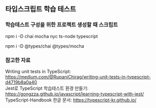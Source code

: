 ## 타입스크립트 학습 테스트

### 학습테스트 구성을 위한 프로젝트 생성할 때 스크립트

npm i -D chai mocha nyc ts-node typescript <br/>

npm i -D @types/chai @types/mocha <br/>

### 참고한 자료

Writing unit tests in TypeScript: https://medium.com/@RupaniChirag/writing-unit-tests-in-typescript-d4719b8a0a40 <br/> 
Jest로 TypeScript 학습테스트 환경 만들기: https://gongzza.github.io/javascript/learning-typescript-with-jest/ <br/>
TypeScript-Handbook 한글 문서: https://typescript-kr.github.io/ <br/>